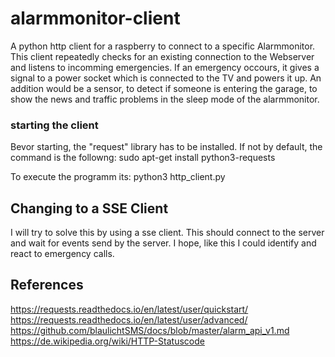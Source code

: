 # alarmmonitor-client
A python http client for a raspberry to connect to a specific Alarmmonitor.
This client repeatedly checks for an existing connection to the Webserver and listens to incomming emergencies.
If an emergency occours, it gives a signal to a power socket which is connected to the TV and powers it up.
An addition would be a sensor, to detect if someone is entering the garage, to show the news and traffic problems in the sleep mode of the alarmmonitor.


### starting the client
Bevor starting, the "request" library has to be installed.
If not by default, the command is the followng:
sudo apt-get install python3-requests

To execute the programm its:
python3 http_client.py

## Changing to a SSE Client
I will try to solve this by using a sse client. This should connect to the server and wait for events send by the server. I hope, like this I could identify and react to emergency calls.


## References
https://requests.readthedocs.io/en/latest/user/quickstart/
https://requests.readthedocs.io/en/latest/user/advanced/
https://github.com/blaulichtSMS/docs/blob/master/alarm_api_v1.md
https://de.wikipedia.org/wiki/HTTP-Statuscode